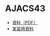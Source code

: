 # AJACS43
- [資料（PDF）](ajacs3_Hara_print.pdf)
- [実習用資料](https://www.evernote.com/shard/s29/sh/e4c00e9f-46b2-4341-91bd-09721ca05ce4/4a6ba26ea17a1bec4d72920cba62011f)
